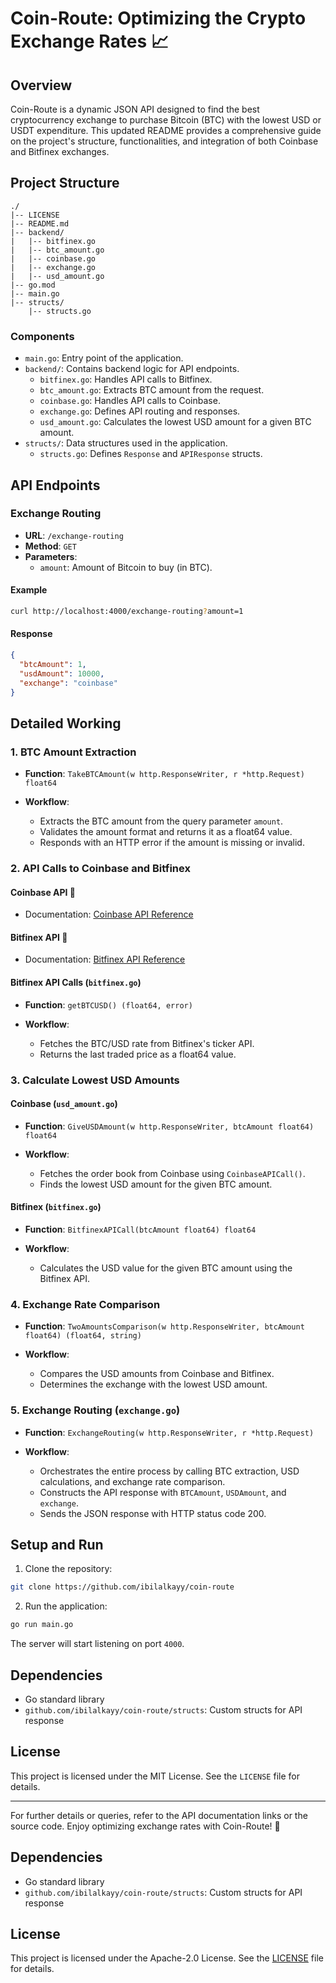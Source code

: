 # Coin-Route: Optimizing the Crypto Exchange Rates 📈

## Overview

Coin-Route is a dynamic JSON API designed to find the best cryptocurrency exchange to purchase Bitcoin (BTC) with the lowest USD or USDT expenditure. This updated README provides a comprehensive guide on the project's structure, functionalities, and integration of both Coinbase and Bitfinex exchanges.

## Project Structure

```
./
|-- LICENSE
|-- README.md
|-- backend/
|   |-- bitfinex.go
|   |-- btc_amount.go
|   |-- coinbase.go
|   |-- exchange.go
|   |-- usd_amount.go
|-- go.mod
|-- main.go
|-- structs/
    |-- structs.go
```

### Components

- `main.go`: Entry point of the application.
- `backend/`: Contains backend logic for API endpoints.
  - `bitfinex.go`: Handles API calls to Bitfinex.
  - `btc_amount.go`: Extracts BTC amount from the request.
  - `coinbase.go`: Handles API calls to Coinbase.
  - `exchange.go`: Defines API routing and responses.
  - `usd_amount.go`: Calculates the lowest USD amount for a given BTC amount.
- `structs/`: Data structures used in the application.
  - `structs.go`: Defines `Response` and `APIResponse` structs.

## API Endpoints

### Exchange Routing

- **URL**: `/exchange-routing`
- **Method**: `GET`
- **Parameters**: 
  - `amount`: Amount of Bitcoin to buy (in BTC).

#### Example

```bash
curl http://localhost:4000/exchange-routing?amount=1
```

#### Response

```json
{
  "btcAmount": 1,
  "usdAmount": 10000,
  "exchange": "coinbase"
}
```

## Detailed Working

### 1. BTC Amount Extraction

- **Function**: `TakeBTCAmount(w http.ResponseWriter, r *http.Request) float64`
  
- **Workflow**:
  - Extracts the BTC amount from the query parameter `amount`.
  - Validates the amount format and returns it as a float64 value.
  - Responds with an HTTP error if the amount is missing or invalid.

### 2. API Calls to Coinbase and Bitfinex

#### Coinbase API 📖
- Documentation: [Coinbase API Reference](https://docs.cloud.coinbase.com/exchange/reference/exchangerestapi_getproductbook)

#### Bitfinex API 📖
- Documentation: [Bitfinex API Reference](https://docs.bitfinex.com/reference/rest-public-ticker)

#### Bitfinex API Calls (`bitfinex.go`)
- **Function**: `getBTCUSD() (float64, error)`
  
- **Workflow**:
  - Fetches the BTC/USD rate from Bitfinex's ticker API.
  - Returns the last traded price as a float64 value.

### 3. Calculate Lowest USD Amounts

#### Coinbase (`usd_amount.go`)
- **Function**: `GiveUSDAmount(w http.ResponseWriter, btcAmount float64) float64`

- **Workflow**:
  - Fetches the order book from Coinbase using `CoinbaseAPICall()`.
  - Finds the lowest USD amount for the given BTC amount.

#### Bitfinex (`bitfinex.go`)
- **Function**: `BitfinexAPICall(btcAmount float64) float64`

- **Workflow**:
  - Calculates the USD value for the given BTC amount using the Bitfinex API.

### 4. Exchange Rate Comparison

- **Function**: `TwoAmountsComparison(w http.ResponseWriter, btcAmount float64) (float64, string)`

- **Workflow**:
  - Compares the USD amounts from Coinbase and Bitfinex.
  - Determines the exchange with the lowest USD amount.

### 5. Exchange Routing (`exchange.go`)

- **Function**: `ExchangeRouting(w http.ResponseWriter, r *http.Request)`

- **Workflow**:
  - Orchestrates the entire process by calling BTC extraction, USD calculations, and exchange rate comparison.
  - Constructs the API response with `BTCAmount`, `USDAmount`, and `exchange`.
  - Sends the JSON response with HTTP status code 200.

## Setup and Run

1. Clone the repository:

```bash
git clone https://github.com/ibilalkayy/coin-route
```

2. Run the application:

```bash
go run main.go
```

The server will start listening on port `4000`.

## Dependencies

- Go standard library
- `github.com/ibilalkayy/coin-route/structs`: Custom structs for API response

## License

This project is licensed under the MIT License. See the `LICENSE` file for details.

---

For further details or queries, refer to the API documentation links or the source code. Enjoy optimizing exchange rates with Coin-Route! 🚀

## Dependencies

- Go standard library
- `github.com/ibilalkayy/coin-route/structs`: Custom structs for API response

## License

This project is licensed under the Apache-2.0 License. See the [LICENSE](LICENSE) file for details.